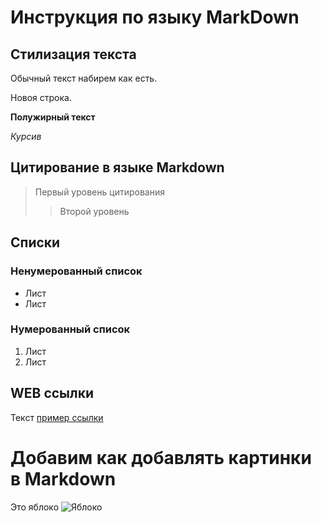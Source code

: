 # Инструкция по языку MarkDown

## Стилизация текста

Обычный текст набирем как есть.

Новоя строка.

**Полужирный текст**

*Курсив*

## Цитирование в языке Markdown
> Первый уровень цитирования
>> Второй уровень

## Списки
### Ненумерованный список
* Лист
* Лист

### Нумерованный список
1. Лист
2. Лист

## WEB ссылки
Текст [пример ссылки]("http.example.com" "Всплывающая подсказка")

# Добавим как  добавлять картинки в Markdown
Это яблоко
![Яблоко](apple.jpeg)